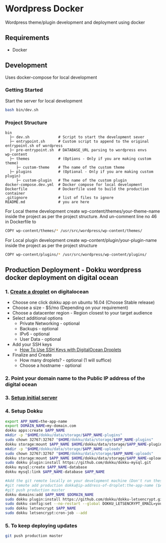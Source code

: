 # Wordpress Docker
Wordpress theme/plugin development and deployment using docker

## Requirements

* Docker

## Development
Uses docker-compose for local development

### Getting Started

Start the server for local development
```bash
bash bin/dev.sh
```

### Project Structure
```
bin
  ├─ dev.sh             # Script to start the development sever
  ├─ entrypoint.sh      # Custom script to append to the original entrypoint.sh of wordpress
  ├─ pre-entrypoint.sh  # DATABASE_URL parsing to wordpress envs
wp-content
  ├─ themes             # (Options - Only if you are making custom theme)
     ├─ custom-theme    # The name of the custom theme 
  ├─ plugins            # (Optional - Only if you are making custom plugin)
     ├─ custom-plugin   # The name of the custom plugin             
docker-compose.dev.yml  # Docker compose for local development
Dockerfile              # Dockerfile used to build the production container
.gitignore              # list of files to ignore
README.md               # you are here
```
For Local theme development create wp-content/themes/your-theme-name inside the project as per the project structure. And un-comment line no 46 in Dockerfile to
```bash
COPY wp-content/themes/* /usr/src/wordpress/wp-content/themes/
```

For Local plugin development create wp-content/plugin/your-plugin-name inside the project as per the project structure
```bash
COPY wp-content/plugins/* /usr/src/wordpress/wp-content/plugins/
```

## Production Deployment - Dokku wordpress docker deployment on digital ocean

### 1. [Create a droplet](https://cloud.digitalocean.com/droplets/new) on digitalocean
- Choose one click dokku app on ubuntu 16.04 (Choose Stable release)
- Choose a size - $5/mo (Depending on your requirement)
- Choose a datacenter region - Region closest to your target audience
- Select additional options
  - Private Networking - optional
  - Backups - optional
  - IPv6 - optional
  - User Data - optional
- Add your SSH keys
  - [How To Use SSH Keys with DigitalOcean Droplets](https://www.digitalocean.com/community/tutorials/how-to-use-ssh-keys-with-digitalocean-droplets)
- Finalize and Create
  - How many droplets? - optional (1 will suffice)
  - Choose a hostname - optional

### 2. Point your domain name to the Public IP address of the digital ocean

### 3. [Setup initial server](https://www.digitalocean.com/community/tutorials/initial-server-setup-with-ubuntu-16-04)

### 4. Setup Dokku
```bash
export APP_NAME=the-app-name
export DOMAIN_NAME=my-domain.com
dokku apps:create $APP_NAME
mkdir -p "$HOME/dokku/data/storage/$APP_NAME-plugins"
sudo chown 32767:32767 "$HOME/dokku/data/storage/$APP_NAME-plugins"
dokku storage:mount $APP_NAME $HOME/dokku/data/storage/$APP_NAME-plugins:/var/www/html/wp-content/plugins
mkdir -p "$HOME/dokku/data/storage/$APP_NAME-uploads"
sudo chown 32767:32767 "$HOME/dokku/data/storage/$APP_NAME-uploads"
dokku storage:mount $APP_NAME $HOME/dokku/data/storage/$APP_NAME-uploads:/var/www/html/wp-content/uploads
sudo dokku plugin:install https://github.com/dokku/dokku-mysql.git
dokku mysql:create $APP_NAME-database
dokku mysql:link $APP_NAME-database $APP_NAME

#Add the git remote locally on your development machine (Don't run these commented statements on the sever)
#git remote add production dokku@ip-address-of-droplet:the-app-name ($APP_NAME)
#git push production master
dokku domains:add $APP_NAME $DOMAIN_NAME
sudo dokku plugin:install https://github.com/dokku/dokku-letsencrypt.git
sudo dokku config:set --no-restart --global DOKKU_LETSENCRYPT_EMAIL=you@example.com
sudo dokku letsencrypt $APP_NAME
sudo dokku letsencrypt:cron-job --add
```


### 5. To keep deploying updates
```bash
git push production master
```